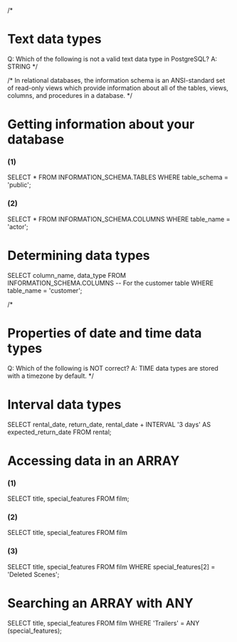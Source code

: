 /*
# Text data types
Q: Which of the following is not a valid text data type in PostgreSQL?
A: STRING
*/

/*
In relational databases, the information schema is an ANSI-standard set of read-only views which provide information about all of the tables, views, columns, and procedures in a database.
*/
# Getting information about your database
### (1)
 SELECT * 
 FROM INFORMATION_SCHEMA.TABLES
 WHERE table_schema = 'public';

 ### (2)
 SELECT * 
 FROM INFORMATION_SCHEMA.COLUMNS
 WHERE table_name = 'actor';

 # Determining data types
SELECT
 	column_name, 
    data_type
FROM INFORMATION_SCHEMA.COLUMNS 
-- For the customer table
WHERE table_name = 'customer';

/*
# Properties of date and time data types
Q: Which of the following is NOT correct?
A: TIME data types are stored with a timezone by default.
*/

# Interval data types
SELECT
	rental_date,
	return_date,
	rental_date + INTERVAL  '3 days'  AS expected_return_date
FROM rental;

# Accessing data in an ARRAY
### (1)
SELECT 
  title, 
  special_features 
FROM film;

### (2)
SELECT 
  title, 
  special_features 
FROM film

### (3)
SELECT 
  title, 
  special_features 
FROM film
WHERE special_features[2] = 'Deleted Scenes';

# Searching an ARRAY with ANY
SELECT
  title, 
  special_features 
FROM film 
WHERE 'Trailers' = ANY (special_features);